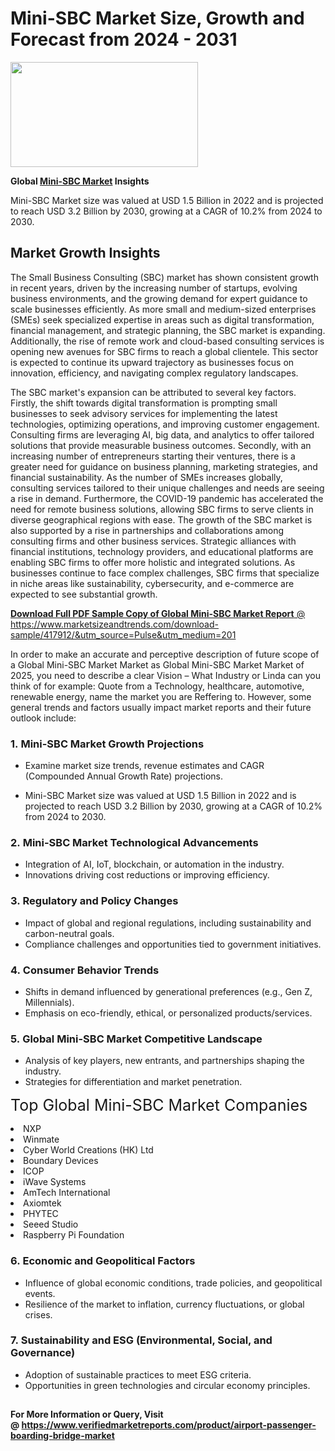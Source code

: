 <H1>Mini-SBC Market Size, Growth and Forecast from 2024 - 2031</H1><img class="aligncenter size-medium wp-image-584254" src="https://thirdeyenews.in/wp-content/uploads/2024/09/Global-Market-Research-300x168.jpeg" alt="" width="300" height="168" /><p><strong>Global&nbsp;<a href="https://www.marketsizeandtrends.com/download-sample/417912/&amp;utm_source=Pulse&amp;utm_medium=201">Mini-SBC Market</a> Insights</strong></p><p>Mini-SBC Market size was valued at USD 1.5 Billion in 2022 and is projected to reach USD 3.2 Billion by 2030, growing at a CAGR of 10.2% from 2024 to 2030.</p><p><h2>Market Growth Insights</h2> <p>The Small Business Consulting (SBC) market has shown consistent growth in recent years, driven by the increasing number of startups, evolving business environments, and the growing demand for expert guidance to scale businesses efficiently. As more small and medium-sized enterprises (SMEs) seek specialized expertise in areas such as digital transformation, financial management, and strategic planning, the SBC market is expanding. Additionally, the rise of remote work and cloud-based consulting services is opening new avenues for SBC firms to reach a global clientele. This sector is expected to continue its upward trajectory as businesses focus on innovation, efficiency, and navigating complex regulatory landscapes.</p> <p><a href="download-sample-link"></a></p> <p>The SBC market's expansion can be attributed to several key factors. Firstly, the shift towards digital transformation is prompting small businesses to seek advisory services for implementing the latest technologies, optimizing operations, and improving customer engagement. Consulting firms are leveraging AI, big data, and analytics to offer tailored solutions that provide measurable business outcomes. Secondly, with an increasing number of entrepreneurs starting their ventures, there is a greater need for guidance on business planning, marketing strategies, and financial sustainability. As the number of SMEs increases globally, consulting services tailored to their unique challenges and needs are seeing a rise in demand. Furthermore, the COVID-19 pandemic has accelerated the need for remote business solutions, allowing SBC firms to serve clients in diverse geographical regions with ease. The growth of the SBC market is also supported by a rise in partnerships and collaborations among consulting firms and other business services. Strategic alliances with financial institutions, technology providers, and educational platforms are enabling SBC firms to offer more holistic and integrated solutions. As businesses continue to face complex challenges, SBC firms that specialize in niche areas like sustainability, cybersecurity, and e-commerce are expected to see substantial growth. <p><a href="get-more-link"></p><p><span class=""><strong>Download Full PDF Sample Copy of Global Mini-SBC Market Report</strong> @ <a href="https://www.marketsizeandtrends.com/download-sample/417912/&amp;utm_source=Pulse&amp;utm_medium=201" target="_blank">https://www.marketsizeandtrends.com/download-sample/417912/&amp;utm_source=Pulse&amp;utm_medium=201</a></span></p><p>In order to make an accurate and perceptive description of future scope of a Global&nbsp;Mini-SBC Market Market as Global&nbsp;Mini-SBC Market Market of 2025, you need to describe a clear Vision &ndash; What Industry or Linda can you think of for example: Quote from a Technology, healthcare, automotive, renewable energy, name the market you are Reffering to. However, some general trends and factors usually impact market reports and their future outlook include:</p><h3>1.&nbsp;<strong>Mini-SBC Market Growth Projections</strong></h3><ul><li>Examine market size trends, revenue estimates and CAGR (Compounded Annual Growth Rate) projections.</li><li><p>Mini-SBC Market size was valued at USD 1.5 Billion in 2022 and is projected to reach USD 3.2 Billion by 2030, growing at a CAGR of 10.2% from 2024 to 2030.</p></li></ul><h3>2.&nbsp;<strong>Mini-SBC Market Technological Advancements</strong></h3><ul><li>Integration of AI, IoT, blockchain, or automation in the industry.</li><li>Innovations driving cost reductions or improving efficiency.</li></ul><h3>3.&nbsp;<strong>Regulatory and Policy Changes</strong></h3><ul><li>Impact of global and regional regulations, including sustainability and carbon-neutral goals.</li><li>Compliance challenges and opportunities tied to government initiatives.</li></ul><h3>4.&nbsp;<strong>Consumer Behavior Trends</strong></h3><ul><li>Shifts in demand influenced by generational preferences (e.g., Gen Z, Millennials).</li><li>Emphasis on eco-friendly, ethical, or personalized products/services.</li></ul><h3>5.&nbsp;<strong>Global Mini-SBC Market Competitive Landscape</strong></h3><ul><li>Analysis of key players, new entrants, and partnerships shaping the industry.</li><li>Strategies for differentiation and market penetration.</li></ul><p data-pm-slice="1 1 []"><span style="color: inherit; font-family: inherit; font-size: 25px;">Top Global Mini-SBC Market Companies</span></p><div class="" data-test-id=""><p><li>NXP</li><li> Winmate</li><li> Cyber World Creations (HK) Ltd</li><li> Boundary Devices</li><li> ICOP</li><li> iWave Systems</li><li> AmTech International</li><li> Axiomtek</li><li> PHYTEC</li><li> Seeed Studio</li><li> Raspberry Pi Foundation</li></p></div><h3>6.&nbsp;<strong>Economic and Geopolitical Factors</strong></h3><ul><li>Influence of global economic conditions, trade policies, and geopolitical events.</li><li>Resilience of the market to inflation, currency fluctuations, or global crises.</li></ul><h3>7.&nbsp;<strong>Sustainability and ESG (Environmental, Social, and Governance)</strong></h3><ul><li>Adoption of sustainable practices to meet ESG criteria.</li><li>Opportunities in green technologies and circular economy principles.</li></ul><h2><strong style="font-size: 14px;">For More Information or Query, Visit @&nbsp;</strong><a style="background-color: #ffffff; font-size: 14px;" href="https://www.marketsizeandtrends.com/report/mini-sbc-market/" target="_blank">https://www.verifiedmarketreports.com/product/airport-passenger-boarding-bridge-market</a></h2>